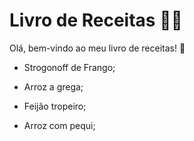 # Livro de Receitas :woman_cook:

Olá, bem-vindo ao meu livro de receitas! :wave:

- Strogonoff de Frango;

- Arroz a grega;

- Feijão tropeiro;

- Arroz com pequi;

  ​